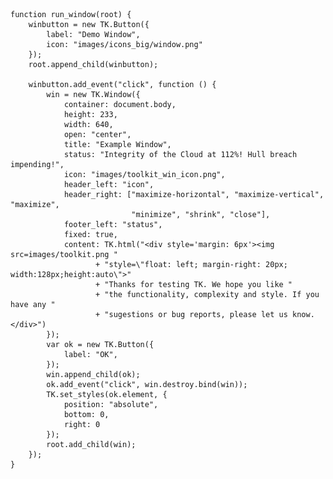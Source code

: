     function run_window(root) {
        winbutton = new TK.Button({
            label: "Demo Window",
            icon: "images/icons_big/window.png"
        });
        root.append_child(winbutton);

        winbutton.add_event("click", function () { 
            win = new TK.Window({
                container: document.body,
                height: 233,
                width: 640,
                open: "center",
                title: "Example Window",
                status: "Integrity of the Cloud at 112%! Hull breach impending!",
                icon: "images/toolkit_win_icon.png",
                header_left: "icon",
                header_right: ["maximize-horizontal", "maximize-vertical", "maximize",
                               "minimize", "shrink", "close"],
                footer_left: "status",
                fixed: true,
                content: TK.html("<div style='margin: 6px'><img src=images/toolkit.png "
                       + "style=\"float: left; margin-right: 20px; width:128px;height:auto\">"
                       + "Thanks for testing TK. We hope you like "
                       + "the functionality, complexity and style. If you have any "
                       + "sugestions or bug reports, please let us know.</div>")
            });
            var ok = new TK.Button({
                label: "OK",
            });
            win.append_child(ok);
            ok.add_event("click", win.destroy.bind(win));
            TK.set_styles(ok.element, {
                position: "absolute",
                bottom: 0,
                right: 0
            });
            root.add_child(win);
        });
    }
<script> prepare_example(); </script>
